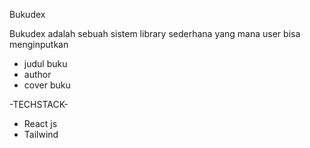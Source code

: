 Bukudex

Bukudex adalah sebuah sistem library sederhana yang mana user bisa menginputkan 
- judul buku
- author
- cover buku

-TECHSTACK-
- React js
- Tailwind

